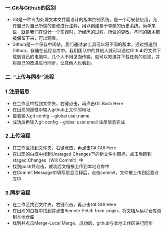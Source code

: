 ### 一.Git与Github的区别
* Git是一种专为处理文本文件而设计的版本控制系统，是一个可安装应用，允许自己对自己所做的更改进行注释，用以创建易于导航的历史系统。简单来说，就是我们在设计一个东西时，所经历的过程，所做的更改，不同的版本都被保留下来，可以观看。
* Github是一个保存中间站，我们通过git工具可以将不同的版本，通过推送到Github，存储在远程仓库中。我们团队中的其他人就可以通过Github将文件下载到自己的电脑中。几个人不用见面传输，就可以知道并下载任务的进程，并将自己的改进进行同步，让其他人也看到。
### 二. “上传与同步”流程
### 1.注册信息
* 在工作区中找到文件夹，右键点击，再点击Git Bash Here
* 在出现的黑框中输入github上文件的地址
* 接着输入git config --global user.name
* 成功后再输入git config --global user.email 注册信息完成
### 2.上传流程
* 在工作区找到文件夹，右键点击，再点击Git GUI Here
* 在出现的白框中找到Unstaged Changes下的新文件小图标，点击后跑到staged Changes（Will Commit）中
* 找到push并点击，成功后文档被上传到本地仓库中
* 在Commit Message中填写信息注释后，点击commit，文件被上传到远程仓库中
### 3.同步流程
* 在工作区找到文件夹，右键点击，再点击Git GUI Here
* 在出现的白框中找到并点击Remote-Fetch from-origin，将文档从远程仓库调到本地仓库
* 找到并点击Merge-Local Merge，成功后，github与本地工作区进行同步
